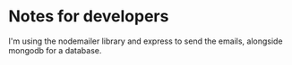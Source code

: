 # Notes for developers

I'm using the nodemailer library and express to send the emails, alongside mongodb for a database. 
